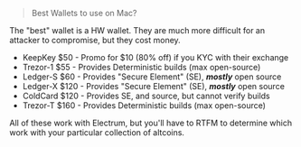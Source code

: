 <!--
# [rights]  Copyright 2020 brianddk at github https://github.com/brianddk
# [license] Apache 2.0 License https://www.apache.org/licenses/LICENSE-2.0
# [repo]    https://github.com/brianddk/reddit/markdown/hw-wallets.md
# [btc]     BTC-b32: bc1qwc2203uym96u0nmq04pcgqfs9ldqz9l3mz8fpj
# [tipjar]  https://github.com/brianddk/reddit/tipjar.txt
-->
> Best Wallets to use on Mac?

The "best" wallet is a HW wallet.  They are much more difficult for an attacker to compromise, but they cost money.

* KeepKey $50 - Promo for $10 (80% off) if you KYC with their exchange
* Trezor-1 $55 - Provides Deterministic builds (max open-source)
* Ledger-S $60 - Provides "Secure Element" (SE), ***mostly*** open source
* Ledger-X $120 - Provides "Secure Element" (SE), ***mostly*** open source
* ColdCard $120 - Provides SE, and source, but cannot verify builds 
* Trezor-T $160 - Provides Deterministic builds (max open-source)

All of these work with Electrum, but you'll have to RTFM to determine which work with your particular collection of altcoins.